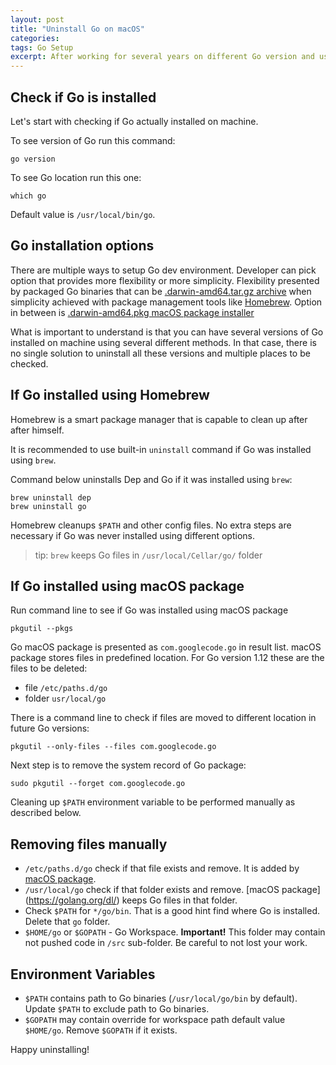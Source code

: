 ```yaml
---
layout: post
title: "Uninstall Go on macOS"
categories: 
tags: Go Setup
excerpt: After working for several years on different Go version and using variety of different tools it is time to reset my system to "clean" state. Just to be clear, my machine works just fine after updating Go version several times. It is just perfectionist inside me wants to remove stuff that is not in use anymore.
---
```

## Check if Go is installed

Let's start with checking if Go actually installed on machine.

To see version of Go run this command:

    go version

To see Go location run this one:

    which go

Default value is `/usr/local/bin/go`.

## Go installation options

There are multiple ways to setup Go dev environment. Developer can pick option that provides more flexibility or more simplicity. Flexibility presented by packaged Go binaries that can be  [.darwin-amd64.tar.gz archive](https://golang.org/dl/) when simplicity achieved with package management tools like [Homebrew](https://brew.sh/). Option in between is [.darwin-amd64.pkg macOS package installer](https://golang.org/dl/)

What is important to understand is that you can have several versions of Go installed on machine using several different methods. In that case, there is no single solution to uninstall all these versions and multiple places to be checked.

## If Go installed using Homebrew

Homebrew is a smart package manager that is capable to clean up after after himself.

It is recommended to use built-in `uninstall` command if Go was installed using `brew`.

Command below uninstalls Dep and Go if it was installed using `brew`:

    brew uninstall dep
    brew uninstall go

Homebrew cleanups `$PATH` and other config files. No extra steps are necessary if Go was never installed using different options.

> tip: `brew` keeps Go files in `/usr/local/Cellar/go/` folder  

## If Go installed using macOS package

Run command line to see if Go was installed using macOS package

    pkgutil --pkgs

Go macOS package is presented as `com.googlecode.go` in result list.
macOS package stores files in predefined location. For Go version 1.12 these are the files to be deleted:

* file `/etc/paths.d/go`
* folder `usr/local/go`

There is a command line to check if files are moved to different location in future Go versions:

    pkgutil --only-files --files com.googlecode.go


Next step is to remove the system record of Go package:

    sudo pkgutil --forget com.googlecode.go

Cleaning up `$PATH` environment variable to be performed manually as described below.

## Removing files manually

* `/etc/paths.d/go` check if that file exists and remove. It is added by [macOS package](https://golang.org/dl/).
* `/usr/local/go` check if that folder exists and remove. [macOS package]
(https://golang.org/dl/) keeps Go files in that folder.
* Check `$PATH` for `*/go/bin`. That is a good hint find where Go is installed. Delete that `go` folder.
* `$HOME/go` or `$GOPATH` - Go Workspace. **Important!** This folder may contain not pushed code in `/src` sub-folder. Be careful to not lost your work.  

## Environment Variables

* `$PATH` contains path to Go binaries (`/usr/local/go/bin` by default). Update  `$PATH` to exclude path to Go binaries.
* `$GOPATH` may contain override for workspace path default value `$HOME/go`. Remove `$GOPATH` if it exists.

Happy uninstalling!